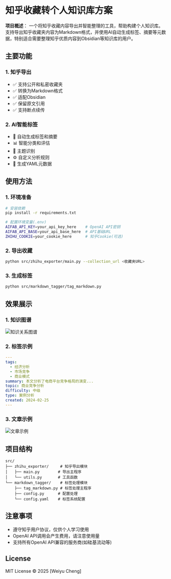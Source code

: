 # 知乎收藏转个人知识库方案

**项目概述**：
一个将知乎收藏内容导出并智能整理的工具，帮助构建个人知识库。支持导出知乎收藏夹内容为Markdown格式，并使用AI自动生成标签、摘要等元数据，特别适合需要整理知乎优质内容到Obsidian等知识库的用户。

## 主要功能

### 1. 知乎导出
- ✅ 支持公开和私密收藏夹
- ✅ 转换为Markdown格式
- ✅ 适配Obsidian
- ✅ 保留原文引用
- ✅ 支持断点续传

### 2. AI智能标签
- 🤖 自动生成标签和摘要
- 📊 智能分类和评估
- 🎯 主题识别
- ⚙️ 自定义分析规则
- 📝 生成YAML元数据

## 使用方法

### 1. 环境准备
```bash
# 安装依赖
pip install -r requirements.txt

# 配置环境变量(.env)
AIFAB_API_KEY=your_api_key_here    # OpenAI API密钥
AIFAB_API_BASE=your_api_base_here  # API基础URL
ZHIHU_COOKIE=your_cookie_here      # 知乎Cookie(可选)
```

### 2. 导出收藏
```bash
python src/zhihu_exporter/main.py --collection_url <收藏夹URL>
```

### 3. 生成标签
```bash
python src/markdown_tagger/tag_markdown.py
```

## 效果展示

### 1. 知识图谱
![知识关系图谱](docs/images/graph.png)

### 2. 标签示例
```yaml
---
tags: 
  - 经济分析
  - 市场竞争
  - 商业模式
summary: 本文分析了电商平台竞争格局的演变...
topic: 商业竞争分析
difficulty: 中级
type: 案例分析
created: 2024-02-25
---
```

### 3. 文章示例
![文章示例](docs/images/article.png)

## 项目结构
```
src/
├── zhihu_exporter/     # 知乎导出模块
│   ├── main.py        # 导出主程序
│   └── utils.py       # 工具函数
└── markdown_tagger/    # 标签处理模块
    ├── tag_markdown.py # 标签处理主程序
    ├── config.py      # 配置处理
    └── config.yaml    # 标签系统配置
```

## 注意事项
- 遵守知乎用户协议，仅供个人学习使用
- OpenAI API调用会产生费用，请注意使用量
- 支持所有OpenAI API兼容的服务商(如硅基流动等)

## License
MIT License © 2025 [Weiyu Cheng]